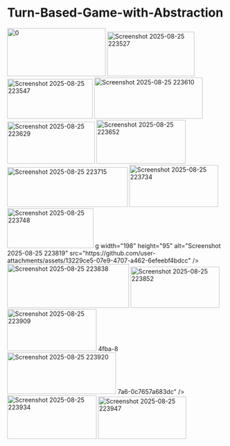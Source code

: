 # Turn-Based-Game-with-Abstraction
<img width="227" height="111" alt="0" src="https://github.com/user-attachments/assets/6e6e572f-87c3-4dd3-ac44-90563fc38c9d" />
<img width="201" height="103" alt="Screenshot 2025-08-25 223527" src="https://github.com/user-attachments/assets/c3a718b7-12bc-49a0-a748-084bdccf91af" />
<img width="197" height="92" alt="Screenshot 2025-08-25 223547" src="https://github.com/user-attachments/assets/8cb78f2d-243c-48d9-953b-a134dd6f56c4" />
<img width="250" height="95" alt="Screenshot 2025-08-25 223610" src="https://github.com/user-attachments/assets/e6553c79-65eb-49a0-a25c-29fe2e8b2b68" />
<img width="202" height="97" alt="Screenshot 2025-08-25 223629" src="https://github.com/user-attachments/assets/54e125ba-ee8d-4963-9e07-349d8a6af8dd" />
<img width="206" height="101" alt="Screenshot 2025-08-25 223652" src="https://github.com/user-attachments/assets/e0192f8b-bc79-4592-a9ed-0d15999eb67d" />
<img width="278" height="92" alt="Screenshot 2025-08-25 223715" src="https://github.com/user-attachments/assets/f3337ec7-4ee4-4867-8b7e-3056e47bfb9c" />
<img width="205" height="97" alt="Screenshot 2025-08-25 223734" src="https://github.com/user-attachments/assets/d6781fec-57f4-43f7-9c53-2775e3621cd2" />
<img width="199" height="92" alt="Screenshot 2025-08-25 223748" src="https://github.com/user-attachments/assets/994738b5-ad2a-4df3-82ae-ea1f41f1e67f" />
<im<img width="198" height="95" alt="Screenshot 2025-08-25 223819" src="https://github.com/user-attachments/assets/f2e19a07-0783-48fb-b803-4b8524c70ac3" />
g width="198" height="95" alt="Screenshot 2025-08-25 223819" src="https://github.com/user-attachments/assets/13229ce5-07e9-4707-a462-6efeebf4bdcc" />
<img width="281" height="101" alt="Screenshot 2025-08-25 223838" src="https://github.com/user-attachments/assets/409998d2-8ff8-4fe4-83aa-42a46431bed7" />
<img width="205" height="95" alt="Screenshot 2025-08-25 223852" src="https://github.com/user-attachments/assets/6419a03b-7612-490d-a4ff-ef0d72010f35" />
<img width="206" height="97" alt="Screenshot 2025-08-25 223909" src="https://github.com/user-attachments/assets/58626879-ac3f-4fa1-a52b-cb010352f871" />
4fba-8<img width="251" height="96" alt="Screenshot 2025-08-25 223920" src="https://github.com/user-attachments/assets/2d9a9304-3d3c-4e48-a77e-52367e64826f" />
7a6-0c7657a683dc" />
<img width="206" height="101" alt="Screenshot 2025-08-25 223934" src="https://github.com/user-attachments/assets/1611baee-d2bd-42d6-b85c-8c78983e8bed" />
<img width="203" height="98" alt="Screenshot 2025-08-25 223947" src="https://github.com/user-attachments/assets/9903292d-113a-4ba9-8c63-cd40fe41893f" />
